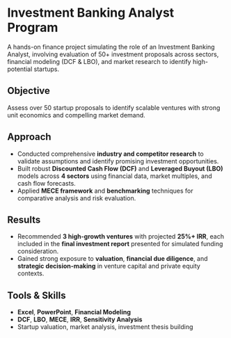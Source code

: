 # Investment Banking Analyst Program 

A hands-on finance project simulating the role of an Investment Banking Analyst, involving evaluation of 50+ investment proposals across sectors, financial modeling (DCF & LBO), and market research to identify high-potential startups.

## Objective
Assess over 50 startup proposals to identify scalable ventures with strong unit economics and compelling market demand.

## Approach
- Conducted comprehensive **industry and competitor research** to validate assumptions and identify promising investment opportunities.
- Built robust **Discounted Cash Flow (DCF)** and **Leveraged Buyout (LBO)** models across **4 sectors** using financial data, market multiples, and cash flow forecasts.
- Applied **MECE framework** and **benchmarking** techniques for comparative analysis and risk evaluation.

## Results
- Recommended **3 high-growth ventures** with projected **25%+ IRR**, each included in the **final investment report** presented for simulated funding consideration.
- Gained strong exposure to **valuation**, **financial due diligence**, and **strategic decision-making** in venture capital and private equity contexts.

## Tools & Skills
- **Excel**, **PowerPoint**, **Financial Modeling**
- **DCF**, **LBO**, **MECE**, **IRR**, **Sensitivity Analysis**
- Startup valuation, market analysis, investment thesis building
